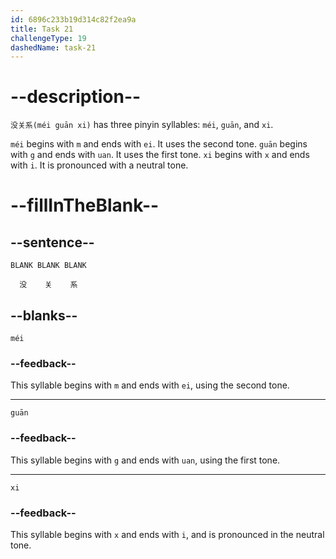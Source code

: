 ```yaml
---
id: 6896c233b19d314c82f2ea9a
title: Task 21
challengeType: 19
dashedName: task-21
---
```


<!-- (Audio) B：没关系 -->

# --description--

`没关系(méi guān xi)` has three pinyin syllables: `méi`, `guān`, and `xi`.

`méi` begins with `m` and ends with `ei`. It uses the second tone. `guān` begins with `g` and ends with `uan`. It uses the first tone. `xi` begins with `x` and ends with `i`. It is pronounced with a neutral tone.

# --fillInTheBlank--

## --sentence--

`BLANK BLANK BLANK`

`  没    关    系`

## --blanks--

`méi`

### --feedback--

This syllable begins with `m` and ends with `ei`, using the second tone.

---

`guān`

### --feedback--

This syllable begins with `g` and ends with `uan`, using the first tone.

---

`xi`

### --feedback--

This syllable begins with `x` and ends with `i`, and is pronounced in the neutral tone.
